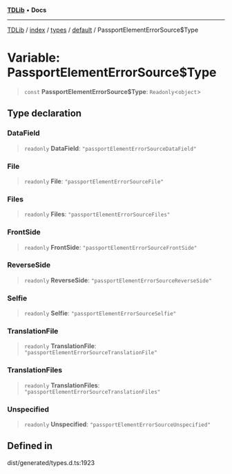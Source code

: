 [**TDLib**](../../../../../../README.md) • **Docs**

***

[TDLib](../../../../../../modules.md) / [index](../../../../../README.md) / [types](../../../README.md) / [default](../README.md) / PassportElementErrorSource$Type

# Variable: PassportElementErrorSource$Type

> `const` **PassportElementErrorSource$Type**: `Readonly`\<`object`\>

## Type declaration

### DataField

> `readonly` **DataField**: `"passportElementErrorSourceDataField"`

### File

> `readonly` **File**: `"passportElementErrorSourceFile"`

### Files

> `readonly` **Files**: `"passportElementErrorSourceFiles"`

### FrontSide

> `readonly` **FrontSide**: `"passportElementErrorSourceFrontSide"`

### ReverseSide

> `readonly` **ReverseSide**: `"passportElementErrorSourceReverseSide"`

### Selfie

> `readonly` **Selfie**: `"passportElementErrorSourceSelfie"`

### TranslationFile

> `readonly` **TranslationFile**: `"passportElementErrorSourceTranslationFile"`

### TranslationFiles

> `readonly` **TranslationFiles**: `"passportElementErrorSourceTranslationFiles"`

### Unspecified

> `readonly` **Unspecified**: `"passportElementErrorSourceUnspecified"`

## Defined in

dist/generated/types.d.ts:1923
